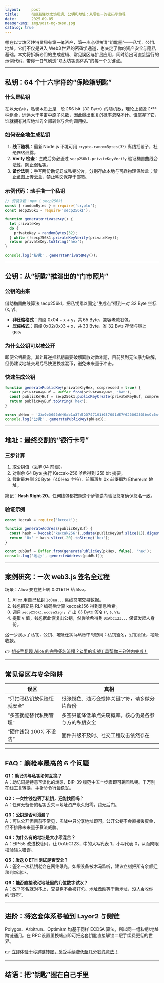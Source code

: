 ```yaml
---
layout:     post
title:      彻底搞懂以太坊私钥、公钥和地址：从零到一的密码学旅程
date:       2025-09-05
header-img: img/post-bg-desk.jpg
catalog: true
---
```


想在以太坊区块链里拥有第一笔资产，第一步必须搞清“钥匙圈”——私钥、公钥、地址。它们不仅是进入 Web3 世界的密码学通道，也决定了你的资产安全与隐私基础。本文将拆解它们的生成逻辑、常见误区与扩展应用，同时给出可直接运行的示例代码，带你一口气刷透“以太坊钥匙体系”的每一个关键点。

---

## 私钥：64 个十六字符的“保险箱钥匙”

### 什么是私钥
在以太坊中，私钥本质上是一段 256 bit（32 Byte）的随机数，理论上接近 2²⁵⁶ 种组合，远远大于宇宙中原子总数，因此爆出重复的概率忽略不计。谁掌握了它，谁就拥有对应地址的全部转账与合约调用权。

### 如何安全地生成私钥
1. **线下随机**：最新 Node.js 环境可用 `crypto.randomBytes(32)` 离线摇骰子，杜绝网络泄露。
2. **Verify 检查**：生成后务必通过 `secp256k1.privateKeyVerify` 验证椭圆曲线合法性，防止弱私钥。
3. **备份法则**：手写两份助记词或私钥分片，分别存放本地与可靠物理保险盒；禁止截图上传云盘，禁止明文保存于邮箱。

### 示例代码：动手撸一个私钥
```js
// 安装依赖：npm i secp256k1
const { randomBytes } = require('crypto');
const secp256k1 = require('secp256k1');

function generatePrivateKey() {
  let privateKey;
  do {
    privateKey = randomBytes(32);
  } while (!secp256k1.privateKeyVerify(privateKey));
  return privateKey.toString('hex');
}

console.log('私钥:', generatePrivateKey());
```

---

## 公钥：从“钥匙”推演出的“门市照片”

### 公钥的由来
借助椭圆曲线算法 secp256k1，把私钥乘以固定“生成点”得到一对 32 Byte 坐标(x, y)。  
- **非压缩格式**：前缀 0x04 + x + y，共 65 Byte，兼容老款钱包。  
- **压缩格式**：前缀 0x02/0x03 + x，共 33 Byte，省 32 Byte 存储与链上 gas。

### 为什么公钥可以被公开
即便公钥暴露，其计算逆推私钥需要破解离散对数难题，目前强到无法暴力破解，但仍建议地址交易后尽快更换或混币，避免未来量子冲击。

### 快速生成公钥
```js
function generatePublicKey(privateKeyHex, compressed = true) {
  const privateKeyBuf = Buffer.from(privateKeyHex, 'hex');
  const publicKeyBuf = secp256k1.publicKeyCreate(privateKeyBuf, compressed);
  return publicKeyBuf.toString('hex');
}

const pkHex = '22a0b3688dd46ab1a37d6237871913037681d57f628862336bc9c3c468c4a449';
console.log('公钥:', generatePublicKey(pkHex));
```

---

## 地址：最终交割的“银行卡号”

### 三步计算
1. 取公钥值（丢弃 04 前缀）。  
2. 对剩余 64 Byte 执行 Keccak-256 哈希得到 256 bit 摘要。  
3. 截取最右侧 20 Byte（40 Hex 字符），前面再加 0x 前缀即为 Ethereum 地址。

简记：**Hash Right‐20**。任何钱包都按照这个步骤逆向验证签署确保签名一致。

### 验证示例
```js
const keccak = require('keccak');

function generateAddress(publicKeyBuf) {
  const hash = keccak('keccak256').update(publicKeyBuf.slice(1)).digest();
  return '0x' + hash.slice(-20).toString('hex');
}

const pubBuf = Buffer.from(generatePublicKey(pkHex, false), 'hex');
console.log('地址:', generateAddress(pubBuf));
```

---

## 案例研究：一次 web3.js 签名全过程

场景：Alice 要在链上转 0.01 ETH 给 Bob。

1. Alice 用自己私钥 `1c0ea...` 离线签署交易数据。  
2. 钱包把交易 RLP 编码后计算 keccak256 得到消息哈希。  
3. 调用 `secp256k1.ecdsaSign`，产出 65 Byte 签名 (r, s, v)。  
4. 提取 v 值，钱包据此恢复出公钥，然后哈希得到 `0xAbc123...` 保证发起人身份。  

这一步展示了私钥、公钥、地址在实际转账中的协同：私钥签名，公钥验证，地址收款。

👉 [想亲手复现 Alice 的完整签名流程？这里的实战工具帮你三分钟内完成！](https://okxdog.com/)

---

## 常见误区与安全陷阱

| 误区 | 真相 |
| --- | --- |
| “只拍照私钥放保险柜就安全” | 纸张褪色、油污会毁掉关键字符，请多做分片备份 |
| “多签就能替代私钥管理” | 多签只能降低单点失窃概率，核心仍是各参与方的私钥安全 |
| “硬件钱包 100% 不设防” | 固件升级不及时、社交工程攻击依然存在 |

---

## FAQ：躺枪率最高的 6 个问题

**Q1：助记词与私钥如何互换？**  
A：助记词是特意可读化的熵源，BIP-39 规范中五个步骤即可转回私钥。千万别在线工具转换，手撕命令行最稳妥。

**Q2：一次性钱包丢了私钥，还能找回吗？**  
A：任何无备份的私钥丢失＝地址资产永久归零，绝无后门。

**Q3：公钥是否可泄漏？**  
A：可以公开但目前不常见，实战中只分享地址即可。公开公钥不会直接丢资金，但不排除未来量子算法威胁。

**Q4：为什么有的地址是大小写混合？**  
A：EIP-55 改进校验码，让 0xAbC123... 中的大写代表 1，小写代表 0，从而肉眼校验输入错误。

**Q5：发送 0 ETH 测试是否安全？**  
A：签名一次私钥就会在网络曝光，如果设备被木马监听，建议立刻把所有余额迁移到新地址。

**Q6：能否直接改动地址里的几位数字试水？**  
A：改了签名就对不上，交易绝不会被打包。地址改动等于新地址，没人会收你的“野币”。

---

## 进阶：将这套体系移植到 Layer2 与侧链

Polygon、Arbitrum、Optimism 均基于同样 ECDSA 算法，所以同一组私钥/地址跨链通用。在 RPC 设置里换端点即可把这套钥匙直接解锁二层手续费更低的世界。

👉 [立即体验十秒跨链转账，感受手续费低至几分钱的魔法！](https://okxdog.com/)

---

## 结语：把“钥匙”握在自己手里